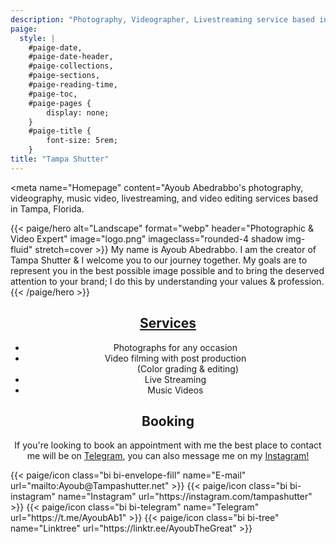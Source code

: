 ```yaml
---
description: "Photography, Videographer, Livestreaming service based in Tampa, Florida."
paige:
  style: |
    #paige-date,
    #paige-date-header,
    #paige-collections,
    #paige-sections,
    #paige-reading-time,
    #paige-toc,
    #paige-pages {
        display: none;
    }
    #paige-title {
        font-size: 5rem;
    }
title: "Tampa Shutter"
---
```

<head>

<meta name="Homepage" content="Ayoub Abedrabbo's photography, videography, music video, livestreaming, and video editing services based in Tampa, Florida.

</head>

{{< paige/hero
    alt="Landscape"
    format="webp"
    header="Photographic & Video Expert"
    image="logo.png"
    imageclass="rounded-4 shadow img-fluid"
    stretch=cover >}}
My name is Ayoub Abedrabbo. I am the creator of Tampa Shutter & I welcome you to our journey together. My goals are to represent you in the best possible image possible and to bring the deserved attention to your brand; I do this by understanding your values & profession.
{{< /paige/hero >}}

<style>
  h2, ul {
    text-align: center;
  }
</style>

<h2> <strong> <a href="/services/">Services</a> </strong> </h2>

 <ul>
  <li>Photographs for any occasion</li>
  <li>Video filming with post production</li>
  <dd>(Color grading & editing)</dd>
  <li>Live Streaming</li>
  <li>Music Videos</li>
</ul>

<div style="text-align: center;">

<h2> <strong> Booking </strong> </h2>

If you're looking to book an appointment with me the best place to contact me will be on <a href="https://t.me/AyoubAb1">Telegram</a>, you can also message me on my <a href="https://www.instagram.com/tampashutter/">Instagram!</a> 

</div>

<div class="column-gap-3 d-flex display-6 justify-content-center mb-3">
    {{< paige/icon class="bi bi-envelope-fill" name="E-mail" url="mailto:Ayoub@Tampashutter.net" >}}
    {{< paige/icon class="bi bi-instagram" name="Instagram" url="https://instagram.com/tampashutter" >}}
    {{< paige/icon class="bi bi-telegram" name="Telegram" url="https://t.me/AyoubAb1" >}}
    {{< paige/icon class="bi bi-tree" name="Linktree" url="https://linktr.ee/AyoubTheGreat" >}}
</div>
